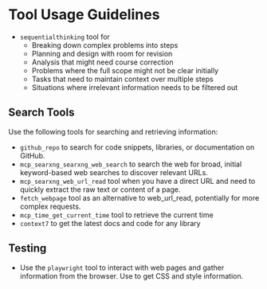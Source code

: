 <!-- ---
applyTo: '**'
--- -->

# Tool Usage Guidelines
- `sequentialthinking` tool for
  - Breaking down complex problems into steps
  - Planning and design with room for revision
  - Analysis that might need course correction
  - Problems where the full scope might not be clear initially
  - Tasks that need to maintain context over multiple steps
  - Situations where irrelevant information needs to be filtered out

## Search Tools
Use the following tools for searching and retrieving information:
- `github_repo` to search for code snippets, libraries, or documentation on GitHub.
- `mcp_searxng_searxng_web_search` to search the web for broad, initial keyword-based web searches to discover relevant URLs.
- `mcp_searxng_web_url_read` tool when you have a direct URL and need to quickly extract the raw text or content of a page.
- `fetch_webpage` tool as an alternative to web_url_read, potentially for more complex requests.
- `mcp_time_get_current_time` tool to retrieve the current time
- `context7` to get the latest docs and code for any library

## Testing
- Use the `playwright` tool to interact with web pages and gather information from the browser. Use to get CSS and style information.
